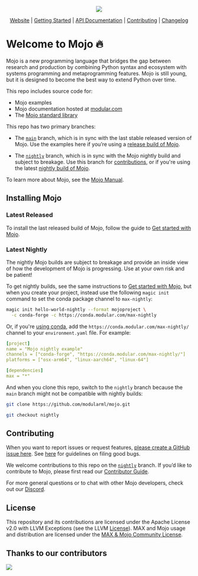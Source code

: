 <div align="center">
    <img src="https://modular-assets.s3.amazonaws.com/images/mojo_github_logo_bg.png">

  [Website][Mojo] | [Getting Started] | [API Documentation] | [Contributing] | [Changelog]
</div>

[Mojo]: https://www.modular.com/mojo/
[Getting Started]: https://docs.modular.com/mojo/manual/get-started/
[API Documentation]: https://docs.modular.com/mojo/lib
[Contributing]: ./CONTRIBUTING.md
[Changelog]: ./docs/changelog.md

# Welcome to Mojo 🔥

Mojo is a new programming language that bridges the gap between research
and production by combining Python syntax and ecosystem with systems
programming and metaprogramming features. Mojo is still young, but it is designed
to become the best way to extend Python over time.

This repo includes source code for:

- Mojo examples
- Mojo documentation hosted at [modular.com](https://docs.modular.com/mojo/)
- The [Mojo standard library](https://docs.modular.com/mojo/lib)

This repo has two primary branches:

- The [`main`](https://github.com/modularml/mojo/tree/main) branch, which is in
sync with the last stable released version of Mojo. Use the examples here if you’re
using a [release build of Mojo](#latest-released).

- The [`nightly`](https://github.com/modularml/mojo/tree/nightly) branch, which
is in sync with the Mojo nightly build and subject to breakage. Use this branch
for [contributions](./CONTRIBUTING.md), or if you're using the latest
[nightly build of Mojo](#latest-nightly).

To learn more about Mojo, see the
[Mojo Manual](https://docs.modular.com/mojo/manual/).

## Installing Mojo

### Latest Released

To install the last released build of Mojo, follow the guide to
[Get started with Mojo](https://docs.modular.com/mojo/manual/get-started).

### Latest Nightly

The nightly Mojo builds are subject to breakage and provide an inside
view of how the development of Mojo is progressing.  Use at your own risk
and be patient!

To get nightly builds, see the same instructions to [Get started with
Mojo](https://docs.modular.com/mojo/manual/get-started), but when you create
your project, instead use the following `magic init` command to set the
conda package channel to `max-nightly`:

```bash
magic init hello-world-nightly --format mojoproject \
  -c conda-forge -c https://conda.modular.com/max-nightly
```

Or, if you're [using conda](https://docs.modular.com/magic/conda), add the
`https://conda.modular.com/max-nightly/` channel to your `environment.yaml`
file. For example:

```yaml
[project]
name = "Mojo nightly example"
channels = ["conda-forge", "https://conda.modular.com/max-nightly/"]
platforms = ["osx-arm64", "linux-aarch64", "linux-64"]

[dependencies]
max = "*"
```

And when you clone this repo, switch to the `nightly` branch because the `main`
branch might not be compatible with nightly builds:

```bash
git clone https://github.com/modularml/mojo.git
```

```bash
git checkout nightly
```

## Contributing

When you want to report issues or request features, [please create a GitHub
issue here](https://github.com/modularml/mojo/issues).
See [here](./CONTRIBUTING.md) for guidelines on filing good bugs.

We welcome contributions to this repo on the
[`nightly`](https://github.com/modularml/mojo/tree/nightly)
branch. If you’d like to contribute to Mojo, please first read our [Contributor
Guide](https://github.com/modularml/mojo/blob/main/CONTRIBUTING.md).

For more general questions or to chat with other Mojo developers, check out our
[Discord](https://discord.gg/modular).

## License

This repository and its contributions are licensed under the Apache License v2.0
with LLVM Exceptions (see the LLVM [License](https://llvm.org/LICENSE.txt)).
MAX and Mojo usage and distribution are licensed under the
[MAX & Mojo Community License](https://www.modular.com/legal/max-mojo-license).

## Thanks to our contributors

<a href="https://github.com/modularml/mojo/graphs/contributors">
  <img src="https://contrib.rocks/image?repo=modularml/mojo" />
</a>

